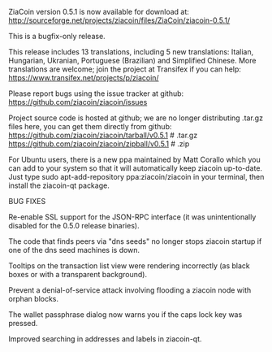 ZiaCoin version 0.5.1 is now available for download at:
http://sourceforge.net/projects/ziacoin/files/ZiaCoin/ziacoin-0.5.1/

This is a bugfix-only release.

This release includes 13 translations, including 5 new translations:
Italian, Hungarian, Ukranian, Portuguese (Brazilian) and Simplified Chinese.
More translations are welcome; join the project at Transifex if you can help:
https://www.transifex.net/projects/p/ziacoin/

Please report bugs using the issue tracker at github:
https://github.com/ziacoin/ziacoin/issues

Project source code is hosted at github; we are no longer
distributing .tar.gz files here, you can get them
directly from github:
https://github.com/ziacoin/ziacoin/tarball/v0.5.1  # .tar.gz
https://github.com/ziacoin/ziacoin/zipball/v0.5.1  # .zip

For Ubuntu users, there is a new ppa maintained by Matt Corallo which
you can add to your system so that it will automatically keep
ziacoin up-to-date.  Just type
sudo apt-add-repository ppa:ziacoin/ziacoin
in your terminal, then install the ziacoin-qt package.


BUG FIXES

Re-enable SSL support for the JSON-RPC interface (it was unintentionally
disabled for the 0.5.0 release binaries).

The code that finds peers via "dns seeds" no longer stops ziacoin startup
if one of the dns seed machines is down.

Tooltips on the transaction list view were rendering incorrectly (as black boxes
or with a transparent background).

Prevent a denial-of-service attack involving flooding a ziacoin node with
orphan blocks.

The wallet passphrase dialog now warns you if the caps lock key was pressed.

Improved searching in addresses and labels in ziacoin-qt.
